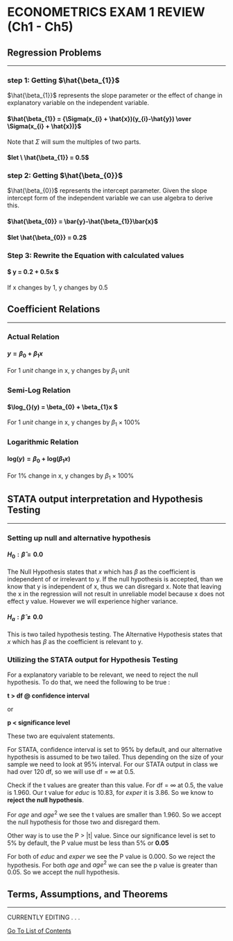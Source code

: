 # ECONOMETRICS EXAM 1 REVIEW (Ch1 - Ch5)



## Regression Problems

---

### step 1: Getting $\hat{\beta_{1}}$

$\hat{\beta_{1}}$ represents the slope parameter or the effect of change in explanatory variable on the independent variable.

#### $\hat{\beta_{1}} = {\Sigma(x_{i} + \hat{x})(y_{i}-\hat{y}) \over \Sigma(x_{i} + \hat{x})}$

Note that $\Sigma$ will sum the multiples of two parts.

#### $let \ \hat{\beta_{1}} = 0.5$

### step 2: Getting $\hat{\beta_{0}}$

$\hat{\beta_{0}}$ represents the intercept parameter. Given the slope intercept form of the independent variable we can use algebra to derive this.

#### $\hat{\beta_{0}} = \bar{y}-\hat{\beta_{1}}\bar{x}$

#### $let \hat{\beta_{0}} = 0.2$

### Step 3: Rewrite the Equation with calculated values

#### $ y =  0.2 + 0.5x $

If x changes by 1, y changes by 0.5



## Coefficient Relations
---

### Actual Relation
#### $y = \beta_{0} + \beta_{1}x$

For $1 \ unit$ change in x, y changes by $\beta_{1}$ unit

### Semi-Log Relation
#### $\log_{}(y) = \beta_{0} + \beta_{1}x $

For $1 \ unit$ change in x, y changes by $\beta_{1} \times 100\%$

### Logarithmic Relation
#### $\log_{}(y) = \beta_{0} + \log_{}(\beta_{1}x)$

For $1\%$ change in x, y changes by $\beta_{1} \times 100\%$



## STATA output interpretation and Hypothesis Testing
---
### Setting up null and alternative hypothesis

#### $H_{0} : \hat{\beta} = 0.0$

The Null Hypothesis states that $x$ which has $\beta$ as the coefficient is independent of or irrelevant to y. If the null hypothesis is accepted, than we know that y is independent of x, thus we can disregard x. Note that leaving the x in the regression will not result in unreliable model because x does not effect y value. However we will experience higher variance.

#### $H_{a} : \hat{\beta} \neq 0.0$

This is two tailed hypothesis testing. The Alternative Hypothesis states that $x$ which has $\beta$ as the coefficient is relevant to y. 

### Utilizing the STATA output for Hypothesis Testing

For a explanatory variable to be relevant, we need to reject the null hypothesis. To do that, we need the following to be true :

**t > df @ confidence interval**

or

**p < significance level**

These two are equivalent statements.

For STATA, confidence interval is set to 95% by default, and our alternative hypothesis is assumed to be two tailed. Thus depending on the size of your sample we need to look at 95% interval. For our STATA output in class we had over 120 df, so we will use df = $\infty$ at 0.5.

Check if the t values are greater than this value. For df = $\infty$ at 0.5, the value is 1.960. Our t value for $educ$ is 10.83, for $exper$ it is 3.86. So we know to **reject the null hypothesis**.

For $age$ and $age^2$ we see the t values are smaller than 1.960. So we accept the null hypothesis for those two and disregard them.

Other way is to use the P > |t| value. Since our significance level is set to 5% by default, the P value must be less than 5% or **0.05**

For both of $educ$ and $exper$ we see the P value is 0.000. So we reject the hypothesis. For both $age$ and $age^2$ we can see the p value is greater than 0.05. So we accept the null hypothesis.



## Terms, Assumptions, and Theorems
---

CURRENTLY EDITING . . .

[Go To List of Contents](../SUMMARYhtml.html)